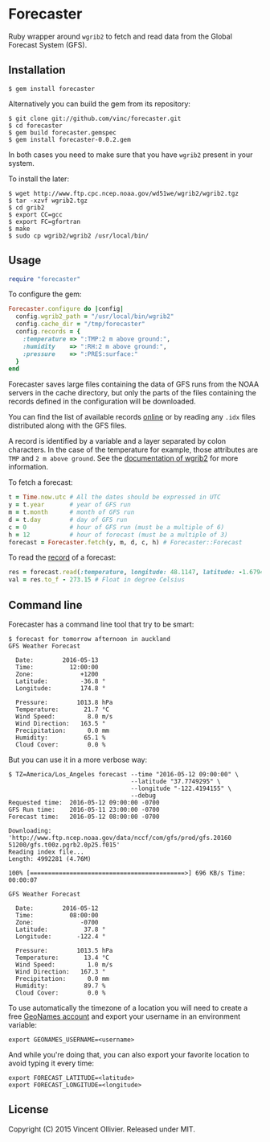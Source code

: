 Forecaster
==========

Ruby wrapper around `wgrib2` to fetch and read data from the Global Forecast
System (GFS).


Installation
------------

    $ gem install forecaster

Alternatively you can build the gem from its repository:

    $ git clone git://github.com/vinc/forecaster.git
    $ cd forecaster
    $ gem build forecaster.gemspec
    $ gem install forecaster-0.0.2.gem

In both cases you need to make sure that you have `wgrib2` present in your
system.

To install the later:

    $ wget http://www.ftp.cpc.ncep.noaa.gov/wd51we/wgrib2/wgrib2.tgz
    $ tar -xzvf wgrib2.tgz
    $ cd grib2
    $ export CC=gcc
    $ export FC=gfortran
    $ make
    $ sudo cp wgrib2/wgrib2 /usr/local/bin/

Usage
-----

```ruby
require "forecaster"
```

To configure the gem:

```ruby
Forecaster.configure do |config|
  config.wgrib2_path = "/usr/local/bin/wgrib2"
  config.cache_dir = "/tmp/forecaster"
  config.records = {
    :temperature => ":TMP:2 m above ground:",
    :humidity    => ":RH:2 m above ground:",
    :pressure    => ":PRES:surface:"
  }
end
```

Forecaster saves large files containing the data of GFS runs from the NOAA
servers in the cache directory, but only the parts of the files containing
the records defined in the configuration will be downloaded.

You can find the list of available records [online][1] or by reading any
`.idx` files distributed along with the GFS files.

A record is identified by a variable and a layer separated by colon
characters. In the case of the temperature for example, those attributes
are `TMP` and `2 m above ground`. See the [documentation of wgrib2][2] for
more information.

To fetch a forecast:

```ruby
t = Time.now.utc # All the dates should be expressed in UTC
y = t.year       # year of GFS run
m = t.month      # month of GFS run
d = t.day        # day of GFS run
c = 0            # hour of GFS run (must be a multiple of 6)
h = 12           # hour of forecast (must be a multiple of 3)
forecast = Forecaster.fetch(y, m, d, c, h) # Forecaster::Forecast
```

To read the [record][1] of a forecast:

```ruby
res = forecast.read(:temperature, longitude: 48.1147, latitude: -1.6794) # String in Kelvin
val = res.to_f - 273.15 # Float in degree Celsius
```

[1]: http://www.nco.ncep.noaa.gov/pmb/products/gfs/gfs_upgrade/gfs.t06z.pgrb2.0p25.f006.shtml
[2]: http://www.cpc.ncep.noaa.gov/products/wesley/wgrib2/


Command line
------------

Forecaster has a command line tool that try to be smart:

    $ forecast for tomorrow afternoon in auckland
    GFS Weather Forecast

      Date:        2016-05-13
      Time:          12:00:00
      Zone:             +1200
      Latitude:         -36.8 °
      Longitude:        174.8 °

      Pressure:        1013.8 hPa
      Temperature:       21.7 °C
      Wind Speed:         8.0 m/s
      Wind Direction:   163.5 °
      Precipitation:      0.0 mm
      Humidity:          65.1 %
      Cloud Cover:        0.0 %

But you can use it in a more verbose way:

    $ TZ=America/Los_Angeles forecast --time "2016-05-12 09:00:00" \
                                      --latitude "37.7749295" \
                                      --longitude "-122.4194155" \
                                      --debug
    Requested time:  2016-05-12 09:00:00 -0700
    GFS Run time:    2016-05-11 23:00:00 -0700
    Forecast time:   2016-05-12 08:00:00 -0700

    Downloading: 'http://www.ftp.ncep.noaa.gov/data/nccf/com/gfs/prod/gfs.20160
    51200/gfs.t00z.pgrb2.0p25.f015'
    Reading index file...
    Length: 4992281 (4.76M)

    100% [===========================================>] 696 KB/s Time: 00:00:07

    GFS Weather Forecast

      Date:        2016-05-12
      Time:          08:00:00
      Zone:             -0700
      Latitude:          37.8 °
      Longitude:       -122.4 °

      Pressure:        1013.5 hPa
      Temperature:       13.4 °C
      Wind Speed:         1.0 m/s
      Wind Direction:   167.3 °
      Precipitation:      0.0 mm
      Humidity:          89.7 %
      Cloud Cover:        0.0 %

To use automatically the timezone of a location you will need to create
a free [GeoNames account][3] and export your username in an environment
variable:

    export GEONAMES_USERNAME=<username>

And while you're doing that, you can also export your favorite location
to avoid typing it every time:

    export FORECAST_LATITUDE=<latitude>
    export FORECAST_LONGITUDE=<longitude>

[3]: http://www.geonames.org/login


License
-------

Copyright (C) 2015 Vincent Ollivier. Released under MIT.
